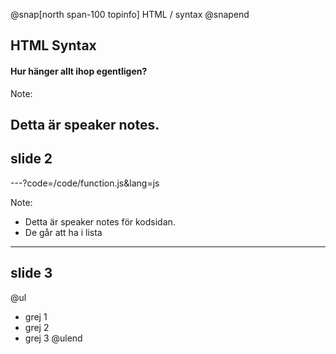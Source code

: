 @snap[north span-100 topinfo]
HTML / syntax
@snapend
## HTML Syntax
#### Hur hänger allt ihop egentligen?
Note: 

Detta är speaker notes.
---
## slide 2

---?code=/code/function.js&lang=js

Note: 

* Detta är speaker notes för kodsidan.
* De går att ha i lista

---

## slide 3

@ul
* grej 1
* grej 2
* grej 3
@ulend
